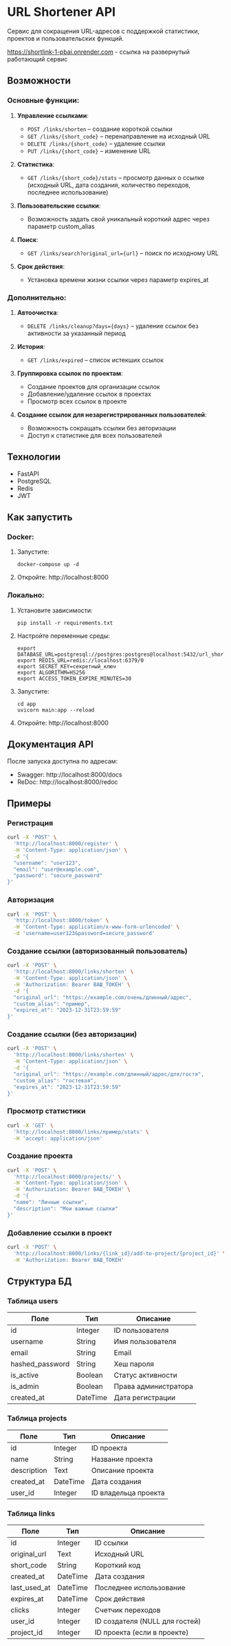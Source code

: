 # URL Shortener API

Сервис для сокращения URL-адресов с поддержкой статистики, проектов и пользовательских функций.

https://shortlink-1-pbai.onrender.com - ссылка на развернутый работающий сервис

## Возможности

### Основные функции:

1. **Управление ссылками**:
   - `POST /links/shorten` – создание короткой ссылки
   - `GET /links/{short_code}` – перенаправление на исходный URL
   - `DELETE /links/{short_code}` – удаление ссылки
   - `PUT /links/{short_code}` – изменение URL

2. **Статистика**:
   - `GET /links/{short_code}/stats` – просмотр данных о ссылке (исходный URL, дата создания, количество переходов, последнее использование)

3. **Пользовательские ссылки**:
   - Возможность задать свой уникальный короткий адрес через параметр custom_alias

4. **Поиск**:
   - `GET /links/search?original_url={url}` – поиск по исходному URL

5. **Срок действия**:
   - Установка времени жизни ссылки через параметр expires_at

### Дополнительно:

1. **Автоочистка**:
   - `DELETE /links/cleanup?days={days}` – удаление ссылок без активности за указанный период

2. **История**:
   - `GET /links/expired` – список истекших ссылок

3. **Группировка ссылок по проектам**:
   - Создание проектов для организации ссылок
   - Добавление/удаление ссылок в проектах
   - Просмотр всех ссылок в проекте

4. **Создание ссылок для незарегистрированных пользователей**:
   - Возможность сокращать ссылки без авторизации
   - Доступ к статистике для всех пользователей

## Технологии

- FastAPI
- PostgreSQL
- Redis
- JWT

## Как запустить

### Docker:

1. Запустите:
   ```
   docker-compose up -d
   ```

2. Откройте: http://localhost:8000


### Локально:
1. Установите зависимости:
   ```
   pip install -r requirements.txt
   ```

3. Настройте переменные среды:
   ```
   export DATABASE_URL=postgresql://postgres:postgres@localhost:5432/url_shortener
   export REDIS_URL=redis://localhost:6379/0
   export SECRET_KEY=секретный_ключ
   export ALGORITHM=HS256
   export ACCESS_TOKEN_EXPIRE_MINUTES=30
   ```

4. Запустите:
   ```
   cd app
   uvicorn main:app --reload
   ```

5. Откройте: http://localhost:8000

## Документация API

После запуска доступна по адресам:
- Swagger: http://localhost:8000/docs
- ReDoc: http://localhost:8000/redoc

## Примеры

### Регистрация

```bash
curl -X 'POST' \
  'http://localhost:8000/register' \
  -H 'Content-Type: application/json' \
  -d '{
  "username": "user123",
  "email": "user@example.com",
  "password": "secure_password"
}'
```

### Авторизация

```bash
curl -X 'POST' \
  'http://localhost:8000/token' \
  -H 'Content-Type: application/x-www-form-urlencoded' \
  -d 'username=user123&password=secure_password'
```

### Создание ссылки (авторизованный пользователь)

```bash
curl -X 'POST' \
  'http://localhost:8000/links/shorten' \
  -H 'Content-Type: application/json' \
  -H 'Authorization: Bearer ВАШ_ТОКЕН' \
  -d '{
  "original_url": "https://example.com/очень/длинный/адрес",
  "custom_alias": "пример",
  "expires_at": "2023-12-31T23:59:59"
}'
```

### Создание ссылки (без авторизации)

```bash
curl -X 'POST' \
  'http://localhost:8000/links/shorten' \
  -H 'Content-Type: application/json' \
  -d '{
  "original_url": "https://example.com/длинный/адрес/для/гостя",
  "custom_alias": "гостевая",
  "expires_at": "2023-12-31T23:59:59"
}'
```

### Просмотр статистики

```bash
curl -X 'GET' \
  'http://localhost:8000/links/пример/stats' \
  -H 'accept: application/json'
```

### Создание проекта

```bash
curl -X 'POST' \
  'http://localhost:8000/projects/' \
  -H 'Content-Type: application/json' \
  -H 'Authorization: Bearer ВАШ_ТОКЕН' \
  -d '{
  "name": "Личные ссылки",
  "description": "Мои важные ссылки"
}'
```

### Добавление ссылки в проект

```bash
curl -X 'POST' \
  'http://localhost:8000/links/{link_id}/add-to-project/{project_id}' \
  -H 'Authorization: Bearer ВАШ_ТОКЕН'
```

## Структура БД

### Таблица users

| Поле           | Тип      | Описание                      |
|----------------|----------|-------------------------------|
| id             | Integer  | ID пользователя               |
| username       | String   | Имя пользователя              |
| email          | String   | Email                         |
| hashed_password| String   | Хеш пароля                    |
| is_active      | Boolean  | Статус активности             |
| is_admin       | Boolean  | Права администратора          |
| created_at     | DateTime | Дата регистрации              |

### Таблица projects

| Поле           | Тип      | Описание                      |
|----------------|----------|-------------------------------|
| id             | Integer  | ID проекта                    |
| name           | String   | Название проекта              |
| description    | Text     | Описание проекта              |
| created_at     | DateTime | Дата создания                 |
| user_id        | Integer  | ID владельца проекта          |

### Таблица links

| Поле           | Тип      | Описание                      |
|----------------|----------|-------------------------------|
| id             | Integer  | ID ссылки                     |
| original_url   | Text     | Исходный URL                  |
| short_code     | String   | Короткий код                  |
| created_at     | DateTime | Дата создания                 |
| last_used_at   | DateTime | Последнее использование       |
| expires_at     | DateTime | Срок действия                 |
| clicks         | Integer  | Счетчик переходов             |
| user_id        | Integer  | ID создателя (NULL для гостей)|
| project_id     | Integer  | ID проекта (если в проекте)   |
